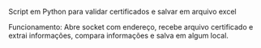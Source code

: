 Script em Python para validar certificados e salvar em arquivo excel

Funcionamento: Abre socket com endereço, recebe arquivo certificado e extrai informações, compara informações e salva em algum local.

